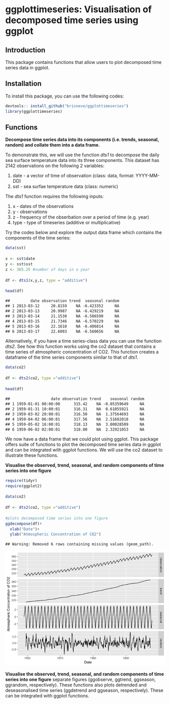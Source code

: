 ggplottimeseries: Visualisation of decomposed time series using ggplot
================

Introduction
------------

This package contains functions that allow users to plot decomposed time series data in ggplot.

Installation
------------

To install this package, you can use the following codes:

``` r
devtools:: install_github("brisneve/ggplottimeseries")
library(ggplottimeseries)
```

Functions
---------

**Decompose time series data into its components (i.e. trends, seasonal, random) and collate them into a data frame.**

To demonstrate this, we will use the function *dts1* to decompose the daily sea surface temperature data into its three components. This dataset has 2142 observations on the following 2 variables:

1.  date - a vector of time of observation (class: data, format: YYYY-MM-DD)
2.  sst - sea surfae temperature data (class: numeric)

The *dts1* function requires the following inputs:

1.  x - dates of the observations
2.  y - observations
3.  z - frequency of the obserbation over a period of time (e.g. year)
4.  type - type of timeseries (additive or multiplicative)

Try the codes below and explore the output data frame which contains the components of the time series:

``` r
data(sst)

x <- sst$date
y <- sst$sst
z <- 365.25 #number of days in a year

df <- dts1(x,y,z, type = "additive")

head(df)
```

    ##         date observation trend  seasonal random
    ## 1 2013-03-12     20.8159    NA -6.423352     NA
    ## 2 2013-03-13     20.9987    NA -6.429219     NA
    ## 3 2013-03-14     21.1530    NA -6.586590     NA
    ## 4 2013-03-15     21.7346    NA -6.570229     NA
    ## 5 2013-03-16     22.1610    NA -6.406814     NA
    ## 6 2013-03-17     22.6093    NA -6.560656     NA

Alternatively, if you have a time series-class data you can use the function *dts2*. See how this function works using the co2 dataset that contains a time series of atmospheric concentration of CO2. This function creates a dataframe of the time series components similar to that of *dts1*.

``` r
data(co2)

df <- dts2(co2, type ="additive")

head(df)
```

    ##                  date observation trend    seasonal random
    ## 1 1959-01-01 00:00:00      315.42    NA -0.05359649     NA
    ## 2 1959-01-31 10:00:01      316.31    NA  0.61055921     NA
    ## 3 1959-03-02 20:00:01      316.50    NA  1.37564693     NA
    ## 4 1959-04-02 06:00:01      317.56    NA  2.51682018     NA
    ## 5 1959-05-02 16:00:01      318.13    NA  3.00028509     NA
    ## 6 1959-06-02 02:00:01      318.00    NA  2.32921053     NA

We now have a data frame that we could plot using ggplot. This package offers suite of functions to plot the decomposed time series data in ggplot and can be integrated with ggplot functions. We will use the co2 dataset to illustrate these functions.

**Visualise the observed, trend, seasonal, and random components of time series into one figure**

``` r
require(tidyr)
require(ggplot2)

data(co2)

df <- dts2(co2, type ="additive")

#plots decomposed time series into one figure
ggdecompose(df)+
  xlab("Date")+
  ylab("Atmospheric Concentration of CO2")
```

    ## Warning: Removed 6 rows containing missing values (geom_path).

![](README_files/figure-markdown_github/unnamed-chunk-4-1.png)

**Visualise the observed, trend, seasonal, and random components of time series into one figure** separate figures (ggobserve, ggtrend, ggseason, ggrandom, respectively). These functions also plots detrended and deseasonalised time series (ggdetrend and ggseason, respectively). These can be integrated with ggplot functions.

